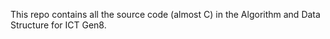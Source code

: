 This repo contains all the source code (almost C) in the Algorithm and Data Structure for ICT Gen8.
